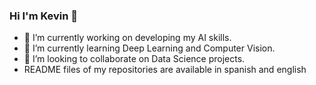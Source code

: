 ### Hi I'm Kevin 👋

- 🔭 I’m currently working on developing my AI skills.
- 🌱 I’m currently learning Deep Learning and Computer Vision.
- 🤖 I’m looking to collaborate on Data Science projects.
- README files of my repositories are available in spanish and english
